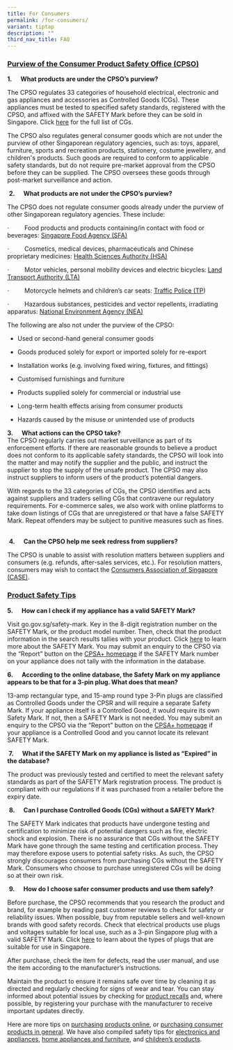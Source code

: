 ```yaml
---
title: For Consumers
permalink: /for-consumers/
variant: tiptap
description: ""
third_nav_title: FAQ
---
```

<h3><strong><u>Purview of the Consumer Product Safety Office (CPSO)</u></strong></h3>
<p><strong>1.&nbsp;&nbsp;&nbsp;&nbsp;&nbsp; What products are under the CPSO’s purview?</strong>
</p>
<p>The CPSO regulates 33 categories of household electrical, electronic and
gas appliances and accessories as Controlled Goods (CGs). These appliances
must be tested to specified safety standards, registered with the CPSO,
and affixed with the SAFETY Mark before they can be sold in Singapore.
Click <a href="https://www.consumerproductsafety.gov.sg/suppliers/cpsr/list-of-controlled-goods/" rel="noopener noreferrer nofollow" target="_blank">here</a> for
the full list of CGs.</p>
<p>The CPSO also regulates general consumer goods which are not under the
purview of other Singaporean regulatory agencies, such as: toys, apparel,
furniture, sports and recreation products, stationery, costume jewellery,
and children's products. Such goods are required to conform to applicable
safety standards, but do not require pre-market approval from the CPSO
before they can be supplied. The CPSO oversees these goods through post-market
surveillance and action.
<br>
</p>
<p>&nbsp;<strong>2.&nbsp;&nbsp;&nbsp;&nbsp;&nbsp; What products are not under the CPSO’s purview?</strong>
</p>
<p>The CPSO does not regulate consumer goods already under the purview of
other Singaporean regulatory agencies. These include:</p>
<p>·&nbsp;&nbsp;&nbsp;&nbsp;&nbsp;&nbsp;&nbsp;&nbsp; Food products and products
containing/in contact with food or beverages:&nbsp;<a href="https://www.sfa.gov.sg/" rel="noopener noreferrer nofollow" target="_blank">Singapore Food Agency (SFA)</a>
</p>
<p>·&nbsp;&nbsp;&nbsp;&nbsp;&nbsp;&nbsp;&nbsp;&nbsp; Cosmetics, medical devices,
pharmaceuticals and Chinese proprietary medicines:&nbsp;<a href="https://www.hsa.gov.sg/" rel="noopener noreferrer nofollow" target="_blank">Health Sciences Authority (HSA)</a>
</p>
<p>·&nbsp;&nbsp;&nbsp;&nbsp;&nbsp;&nbsp;&nbsp;&nbsp; Motor vehicles, personal
mobility devices and electric bicycles:&nbsp;<a href="https://www.lta.gov.sg/" rel="noopener noreferrer nofollow" target="_blank">Land Transport Authority (LTA)</a>
</p>
<p>·&nbsp;&nbsp;&nbsp;&nbsp;&nbsp;&nbsp;&nbsp;&nbsp; Motorcycle helmets and
children’s car seats:&nbsp;<a href="https://sso.agc.gov.sg/SL-Supp/S688-2011/Published/20111227170000?DocDate=20111227170000&amp;WholeDoc=1" rel="noopener noreferrer nofollow" target="_blank">Traffic Police (TP</a>)</p>
<p>·&nbsp;&nbsp;&nbsp;&nbsp;&nbsp;&nbsp;&nbsp;&nbsp; Hazardous substances,
pesticides and vector repellents, irradiating apparatus:&nbsp;<a href="https://www.nea.gov.sg/our-services/pollution-control/chemical-safety/hazardous-substances" rel="noopener noreferrer nofollow" target="_blank">National Environment Agency (NEA)</a>
</p>
<p>The following are also not under the purview of the CPSO:</p>
<ul data-tight="true" class="tight">
<li>
<p>Used or second-hand general consumer goods</p>
</li>
<li>
<p>Goods produced solely for export or imported solely for re-export</p>
</li>
<li>
<p>Installation works (e.g. involving fixed wiring, fixtures, and fittings)</p>
</li>
<li>
<p>Customised furnishings and furniture</p>
</li>
<li>
<p>Products supplied solely for commercial or industrial use</p>
</li>
<li>
<p>Long-term health effects arising from consumer products</p>
</li>
<li>
<p>Hazards caused by the misuse or unintended use of products</p>
</li>
</ul>
<p><strong>3.&nbsp;&nbsp;&nbsp;&nbsp;&nbsp; What actions can the CPSO take? <br></strong>The
CPSO regularly carries out market surveillance as part of its enforcement
efforts. If there are reasonable grounds to believe a product does not
conform to its applicable safety standards, the CPSO will look into the
matter and may notify the supplier and the public, and instruct the supplier
to stop the supply of the unsafe product. The CPSO may also instruct suppliers
to inform users of the product’s potential dangers.</p>
<p>With regards to the 33 categories of CGs, the CPSO identifies and acts
against suppliers and traders selling CGs that contravene our regulatory
requirements. For e-commerce sales, we also work with online platforms
to take down listings of CGs that are unregistered or that have a false
SAFETY Mark. Repeat offenders may be subject to punitive measures such
as fines. &nbsp;</p>
<p>&nbsp;<strong>4.&nbsp;&nbsp;&nbsp;&nbsp;&nbsp; Can the CPSO help me seek redress from suppliers?</strong>
</p>
<p>The CPSO is unable to assist with resolution matters between suppliers
and consumers (e.g. refunds, after-sales services, etc.). For resolution
matters, consumers may wish to contact the <a href="https://www.case.org.sg/" rel="noopener noreferrer nofollow" target="_blank">Consumers Association of Singapore (CASE)</a>.</p>
<h3><strong><u>Product Safety Tips</u></strong></h3>
<p><strong>5.&nbsp;&nbsp;&nbsp;&nbsp;&nbsp; How can I check if my appliance has a valid SAFETY Mark?</strong>
</p>
<p>Visit <a rel="noopener noreferrer nofollow" target="_blank">go.gov.sg/safety-mark</a>.
Key in the 8-digit registration number on the SAFETY Mark, or the product
model number. Then, check that the product information in the search results
tallies with your product. Click <a href="https://www.consumerproductsafety.gov.sg/consumers/choose-safer-products/look-for-the-safety-mark/" rel="noopener noreferrer nofollow" target="_blank">here</a> to
learn more about the SAFETY Mark. You may submit an enquiry to the CPSO
via the “Report” button on the <a href="https://www.cpsaplus.gov.sg/Homepage" rel="noopener noreferrer nofollow" target="_blank">CPSA+ homepage</a> if the SAFETY
Mark number on your appliance does not tally with the information in the
database.</p>
<p><strong>6.&nbsp;&nbsp;&nbsp;&nbsp;&nbsp; According to the <a rel="noopener noreferrer nofollow" target="_blank">online database</a>, the Safety Mark on my appliance appears to be that for a 3-pin plug. What does that mean?</strong>
</p>
<p>13-amp rectangular type, and 15-amp round type 3-Pin plugs are classified
as Controlled Goods under the CPSR and will require a separate Safety Mark.
If your appliance itself is a Controlled Good, it would require its own
Safety Mark. If not, then a SAFETY Mark is not needed. You may submit an
enquiry to the CPSO via the “Report” button on the <a href="https://www.cpsaplus.gov.sg/Homepage" rel="noopener noreferrer nofollow" target="_blank">CPSA+ homepage</a> if your appliance
is a Controlled Good and you cannot locate its relevant SAFETY Mark.</p>
<p><strong>&nbsp;7.&nbsp;&nbsp;&nbsp;&nbsp;&nbsp; What if the SAFETY Mark on my appliance is listed as “Expired” in the database?</strong>
</p>
<p>The product was previously tested and certified to meet the relevant safety
standards as part of the SAFETY Mark registration process. The product
is compliant with our regulations if it was purchased from a retailer before
the expiry date.</p>
<p>&nbsp;<strong>8.&nbsp;&nbsp;&nbsp;&nbsp;&nbsp; Can I purchase Controlled Goods (CGs) without a SAFETY Mark?</strong>
</p>
<p>The SAFETY Mark indicates that products have undergone testing and certification
to minimize risk of potential dangers such as fire, electric shock and
explosion. There is no assurance that CGs without the SAFETY Mark have
gone through the same testing and certification process. They may therefore
expose users to potential safety risks. As such, the CPSO strongly discourages
consumers from purchasing CGs without the SAFETY Mark. Consumers who choose
to purchase unregistered CGs will be doing so at their own risk.</p>
<p>&nbsp;<strong>9.&nbsp;&nbsp;&nbsp;&nbsp;&nbsp; How do I choose safer consumer products and use them safely?</strong>
</p>
<p>Before purchase, the CPSO recommends that you research the product and
brand, for example by reading past customer reviews to check for safety
or reliability issues. When possible, buy from reputable sellers and well-known
brands with good safety records. Check that electrical products use plugs
and voltages suitable for local use, such as a 3-pin Singapore plug with
a valid SAFETY Mark. Click <a href="https://www.consumerproductsafety.gov.sg/types-of-mains-plugs-suitable-for-use-in-singapore/" rel="noopener noreferrer nofollow" target="_blank">here</a> to
learn about the types of plugs that are suitable for use in Singapore.</p>
<p>After purchase, check the item for defects, read the user manual, and
use the item according to the manufacturer’s instructions.</p>
<p>Maintain the product to ensure it remains safe over time by cleaning it
as directed and regularly checking for signs of wear and tear. You can
stay informed about potential issues by checking for <a href="https://www.consumerproductsafety.gov.sg/consumers/safety-alerts-and-recalls/children-apparel/" rel="noopener noreferrer nofollow" target="_blank">product recalls</a> and,
where possible, by registering your purchase with the manufacturer to receive
important updates directly.</p>
<p>Here are more tips on <a href="https://www.consumerproductsafety.gov.sg/consumers/choose-safer-products/shopping-for-safe-products-online/" rel="noopener noreferrer nofollow" target="_blank">purchasing products online</a>,
or <a href="https://www.consumerproductsafety.gov.sg/consumers/choose-safer-products/choose-safer-consumer-goods/" rel="noopener noreferrer nofollow" target="_blank">purchasing consumer products in general</a>.
We have also compiled safety tips for <a href="https://www.consumerproductsafety.gov.sg/consumers/product-safety-tips/electronics-and-appliances/" rel="noopener noreferrer nofollow" target="_blank">electronics and appliances</a>,
<a href="https://www.consumerproductsafety.gov.sg/consumers/product-safety-tips/home-appliances-and-furniture/" rel="noopener noreferrer nofollow" target="_blank">home appliances and furniture</a>, and <a href="https://www.consumerproductsafety.gov.sg/consumers/product-safety-tips/children-product/" rel="noopener noreferrer nofollow" target="_blank">children’s products</a>.</p>
